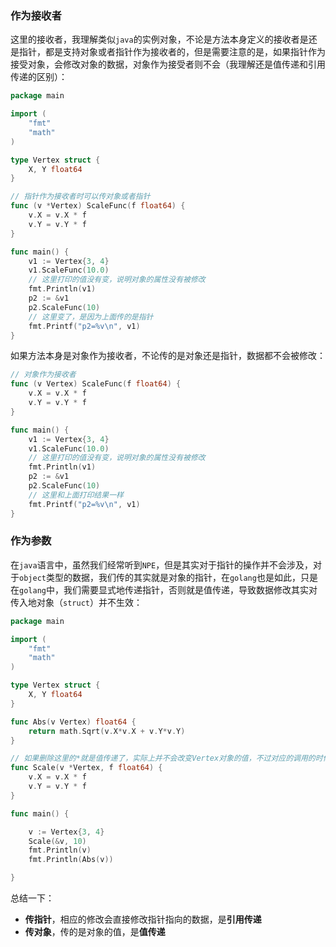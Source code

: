 
### 作为接收者

这里的接收者，我理解类似`java`的实例对象，不论是方法本身定义的接收者是还是指针，都是支持对象或者指针作为接收者的，但是需要注意的是，如果指针作为接受对象，会修改对象的数据，对象作为接受者则不会（我理解还是值传递和引用传递的区别）：

```go
package main

import (
	"fmt"
	"math"
)

type Vertex struct {
	X, Y float64
}

// 指针作为接收者时可以传对象或者指针
func (v *Vertex) ScaleFunc(f float64) {
	v.X = v.X * f
	v.Y = v.Y * f
}

func main() {
	v1 := Vertex{3, 4}
	v1.ScaleFunc(10.0)
	// 这里打印的值没有变，说明对象的属性没有被修改
	fmt.Println(v1)
	p2 := &v1
	p2.ScaleFunc(10)
	// 这里变了，是因为上面传的是指针
	fmt.Printf("p2=%v\n", v1)
}
```

如果方法本身是对象作为接收者，不论传的是对象还是指针，数据都不会被修改：
```go
// 对象作为接收者
func (v Vertex) ScaleFunc(f float64) {
	v.X = v.X * f
	v.Y = v.Y * f
}

func main() {
	v1 := Vertex{3, 4}
	v1.ScaleFunc(10.0)
	// 这里打印的值没有变，说明对象的属性没有被修改
	fmt.Println(v1)
	p2 := &v1
	p2.ScaleFunc(10)
	// 这里和上面打印结果一样
	fmt.Printf("p2=%v\n", v1)
}

```

### 作为参数

在`java`语言中，虽然我们经常听到`NPE`，但是其实对于指针的操作并不会涉及，对于`object`类型的数据，我们传的其实就是对象的指针，在`golang`也是如此，只是在`golang`中，我们需要显式地传递指针，否则就是值传递，导致数据修改其实对传入地对象（`struct`）并不生效：

```go
package main

import (
	"fmt"
	"math"
)

type Vertex struct {
	X, Y float64
}

func Abs(v Vertex) float64 {
	return math.Sqrt(v.X*v.X + v.Y*v.Y)
}

// 如果删除这里的*就是值传递了，实际上并不会改变Vertex对象的值，不过对应的调用的时候就不能传指针了（也就是`&v`），而是将对象直接传入（不加`&`）
func Scale(v *Vertex, f float64) {
	v.X = v.X * f
	v.Y = v.Y * f
}

func main() {

	v := Vertex{3, 4}
	Scale(&v, 10)
	fmt.Println(v)
	fmt.Println(Abs(v))

}

```

总结一下：
- **传指针**，相应的修改会直接修改指针指向的数据，是**引用传递**
- **传对象**，传的是对象的值，是**值传递**